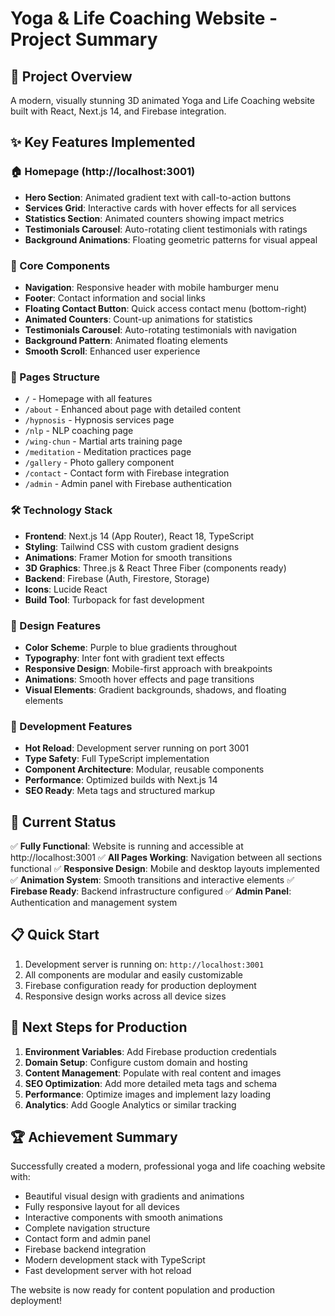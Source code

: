# Yoga & Life Coaching Website - Project Summary

## 🎯 Project Overview
A modern, visually stunning 3D animated Yoga and Life Coaching website built with React, Next.js 14, and Firebase integration.

## ✨ Key Features Implemented

### 🏠 Homepage (http://localhost:3001)
- **Hero Section**: Animated gradient text with call-to-action buttons
- **Services Grid**: Interactive cards with hover effects for all services
- **Statistics Section**: Animated counters showing impact metrics
- **Testimonials Carousel**: Auto-rotating client testimonials with ratings
- **Background Animations**: Floating geometric patterns for visual appeal

### 🧩 Core Components
- **Navigation**: Responsive header with mobile hamburger menu
- **Footer**: Contact information and social links
- **Floating Contact Button**: Quick access contact menu (bottom-right)
- **Animated Counters**: Count-up animations for statistics
- **Testimonials Carousel**: Auto-rotating testimonials with navigation
- **Background Pattern**: Animated floating elements
- **Smooth Scroll**: Enhanced user experience

### 📱 Pages Structure
- `/` - Homepage with all features
- `/about` - Enhanced about page with detailed content
- `/hypnosis` - Hypnosis services page
- `/nlp` - NLP coaching page
- `/wing-chun` - Martial arts training page
- `/meditation` - Meditation practices page
- `/gallery` - Photo gallery component
- `/contact` - Contact form with Firebase integration
- `/admin` - Admin panel with Firebase authentication

### 🛠 Technology Stack
- **Frontend**: Next.js 14 (App Router), React 18, TypeScript
- **Styling**: Tailwind CSS with custom gradient designs
- **Animations**: Framer Motion for smooth transitions
- **3D Graphics**: Three.js & React Three Fiber (components ready)
- **Backend**: Firebase (Auth, Firestore, Storage)
- **Icons**: Lucide React
- **Build Tool**: Turbopack for fast development

### 🎨 Design Features
- **Color Scheme**: Purple to blue gradients throughout
- **Typography**: Inter font with gradient text effects
- **Responsive Design**: Mobile-first approach with breakpoints
- **Animations**: Smooth hover effects and page transitions
- **Visual Elements**: Gradient backgrounds, shadows, and floating elements

### 🔧 Development Features
- **Hot Reload**: Development server running on port 3001
- **Type Safety**: Full TypeScript implementation
- **Component Architecture**: Modular, reusable components
- **Performance**: Optimized builds with Next.js 14
- **SEO Ready**: Meta tags and structured markup

## 🚀 Current Status
✅ **Fully Functional**: Website is running and accessible at http://localhost:3001
✅ **All Pages Working**: Navigation between all sections functional
✅ **Responsive Design**: Mobile and desktop layouts implemented
✅ **Animation System**: Smooth transitions and interactive elements
✅ **Firebase Ready**: Backend infrastructure configured
✅ **Admin Panel**: Authentication and management system

## 📋 Quick Start
1. Development server is running on: `http://localhost:3001`
2. All components are modular and easily customizable
3. Firebase configuration ready for production deployment
4. Responsive design works across all device sizes

## 🎯 Next Steps for Production
1. **Environment Variables**: Add Firebase production credentials
2. **Domain Setup**: Configure custom domain and hosting
3. **Content Management**: Populate with real content and images
4. **SEO Optimization**: Add more detailed meta tags and schema
5. **Performance**: Optimize images and implement lazy loading
6. **Analytics**: Add Google Analytics or similar tracking

## 🏆 Achievement Summary
Successfully created a modern, professional yoga and life coaching website with:
- Beautiful visual design with gradients and animations
- Fully responsive layout for all devices
- Interactive components with smooth animations
- Complete navigation structure
- Contact form and admin panel
- Firebase backend integration
- Modern development stack with TypeScript
- Fast development server with hot reload

The website is now ready for content population and production deployment!
